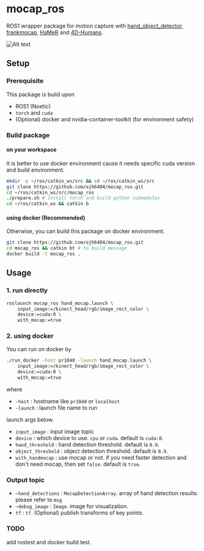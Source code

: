 # mocap_ros 

ROS1 wrapper package for motion capture with [hand_object_detector](https://github.com/ddshan/hand_object_detector.git), [frankmocap](https://github.com/facebookresearch/frankmocap.git), [HaMeR](https://github.com/geopavlakos/hamer.git) and [4D-Humans](https://github.com/shubham-goel/4D-Humans.git).

![Alt text](asset/mocap_example.gif)

## Setup

### Prerequisite
This package is build upon
- ROS1 (Noetic)
- `torch` and `cuda`
- (Optional) docker and nvidia-container-toolkit (for environment safety)

### Build package

#### on your workspace
It is better to use docker environment cause it needs specific cuda version and build environment.
```bash
mkdir -p ~/ros/catkin_ws/src && cd ~/ros/catkin_ws/src
git clone https://github.com/ojh6404/mocap_ros.git
cd ~/ros/catkin_ws/src/mocap_ros
./prepare.sh # install torch and build python submodules
cd ~/ros/catkin_ws && catkin b
```

#### using docker (Recommended)
Otherwise, you can build this package on docker environment.
```bash
git clone https://github.com/ojh6404/mocap_ros.git
cd mocap_ros && catkin bt # to build message
docker build -t mocap_ros .
```

## Usage
### 1. run directly
```bash
roslaunch mocap_ros hand_mocap.launch \
    input_image:=/kinect_head/rgb/image_rect_color \
    device:=cuda:0 \
    with_mocap:=true
```
### 2. using docker
You can run on docker by
```bash
./run_docker -host pr1040 -launch hand_mocap.launch \
    input_image:=/kinect_head/rgb/image_rect_color \
    device:=cuda:0 \
    with_mocap:=true
```
where
- `-host` : hostname like `pr1040` or `localhost`
- `-launch` : launch file name to run

launch args below.
- `input_image` : input image topic
- `device` : which device to use. `cpu` or `cuda`. default is `cuda:0`.
- `hand_threshold` : hand detection threshold. default is `0.9`.
- `object_threshold` : object detection threshold. default is `0.9`.
- `with_handmocap` : use mocap or not. if you need faster detection and don't need mocap, then set `false`. default is `true`.

### Output topic
- `~hand_detections` : `MocapDetectionArray`. array of hand detection results. please refer to `msg`
- `~debug_image` : `Image`. image for visualization.
- `tf` : `tf`. (Optional) publish transforms of key points.

### TODO
add rostest and docker build test.
